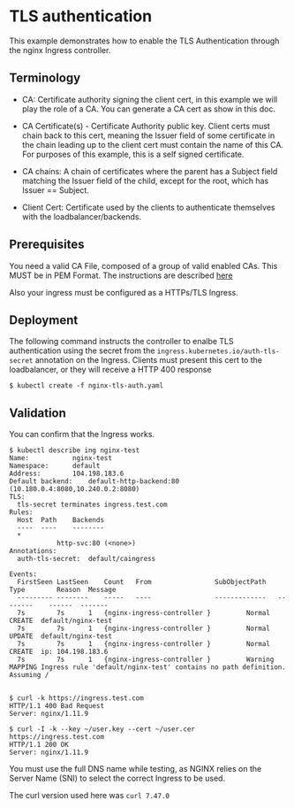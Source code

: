# TLS authentication 

This example demonstrates how to enable the TLS Authentication through the nginx Ingress controller.

## Terminology

* CA: Certificate authority signing the client cert, in this example we will play the role of a CA. 
You can generate a CA cert as show in this doc.

* CA Certificate(s) - Certificate Authority public key. Client certs must chain back to this cert, 
meaning the Issuer field of some certificate in the chain leading up to the client cert must contain 
the name of this CA. For purposes of this example, this is a self signed certificate.

* CA chains: A chain of certificates where the parent has a Subject field matching the Issuer field of 
the child, except for the root, which has Issuer == Subject.

* Client Cert: Certificate used by the clients to authenticate themselves with the loadbalancer/backends.


## Prerequisites

You need a valid CA File, composed of a group of valid enabled CAs. This MUST be in PEM Format.
The instructions are described [here](../../../PREREQUISITES.md#ca-authentication)

Also your ingress must be configured as a HTTPs/TLS Ingress.

## Deployment

The following command instructs the controller to enalbe TLS authentication using the secret from the ``ingress.kubernetes.io/auth-tls-secret``
annotation on the Ingress. Clients must present this cert to the loadbalancer, or they will receive a HTTP 400 response

```console
$ kubectl create -f nginx-tls-auth.yaml
```

## Validation

You can confirm that the Ingress works. 

```console
$ kubectl describe ing nginx-test
Name:			nginx-test
Namespace:		default
Address:		104.198.183.6
Default backend:	default-http-backend:80 (10.180.0.4:8080,10.240.0.2:8080)
TLS:
  tls-secret terminates ingress.test.com
Rules:
  Host	Path	Backends
  ----	----	--------
  *
    	 	http-svc:80 (<none>)
Annotations:
  auth-tls-secret:	default/caingress

Events:
  FirstSeen	LastSeen	Count	From				SubObjectPath	Type		Reason	Message
  ---------	--------	-----	----				-------------	--------	------	-------
  7s		7s		1	{nginx-ingress-controller }			Normal		CREATE	default/nginx-test
  7s		7s		1	{nginx-ingress-controller }			Normal		UPDATE	default/nginx-test
  7s		7s		1	{nginx-ingress-controller }			Normal		CREATE	ip: 104.198.183.6
  7s		7s		1	{nginx-ingress-controller }			Warning		MAPPING	Ingress rule 'default/nginx-test' contains no path definition. Assuming /


$ curl -k https://ingress.test.com
HTTP/1.1 400 Bad Request
Server: nginx/1.11.9

$ curl -I -k --key ~/user.key --cert ~/user.cer https://ingress.test.com 
HTTP/1.1 200 OK
Server: nginx/1.11.9

```

You must use the full DNS name while testing, as NGINX relies on the Server Name (SNI) to select the correct Ingress to be used.

The curl version used here was ``curl 7.47.0``
